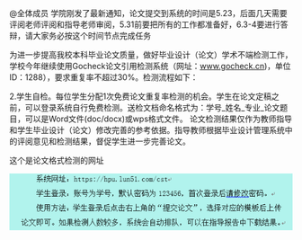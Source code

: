 @全体成员 学院刚发了最新通知，论文提交到系统的时间是5.23，后面几天需要评阅老师评阅和指导老师审阅，5.31前要把所有的工作都准备好，6.3-4要进行答辩，请大家务必按这个时间节点完成任务

为进一步提高我校本科毕业论文质量，做好毕业设计（论文）学术不端检测工作，学校今年继续使用Gocheck论文引用检测系统（网址：www.gocheck.cn)，单位ID：1288），要求重复率不超过30%。检测流程如下：

2.学生自检。每位学生分配1次免费论文重复率检测的机会。学生在论文定稿之前，可以登录系统自行免费检测。送检文档命名格式为：学号_姓名_专业_论文题目，可以是Word文件(doc/docx)或wps格式文件。
论文检测结果仅作为教师指导和学生毕业设计（论文）修改完善的参考依据。指导教师根据毕业设计管理系统中的评阅意见和检测结果，督促学生进一步完善论文。

这个是论文格式检测的网址

![TIM图片20200519180756](assets/TIM图片20200519180756.png)